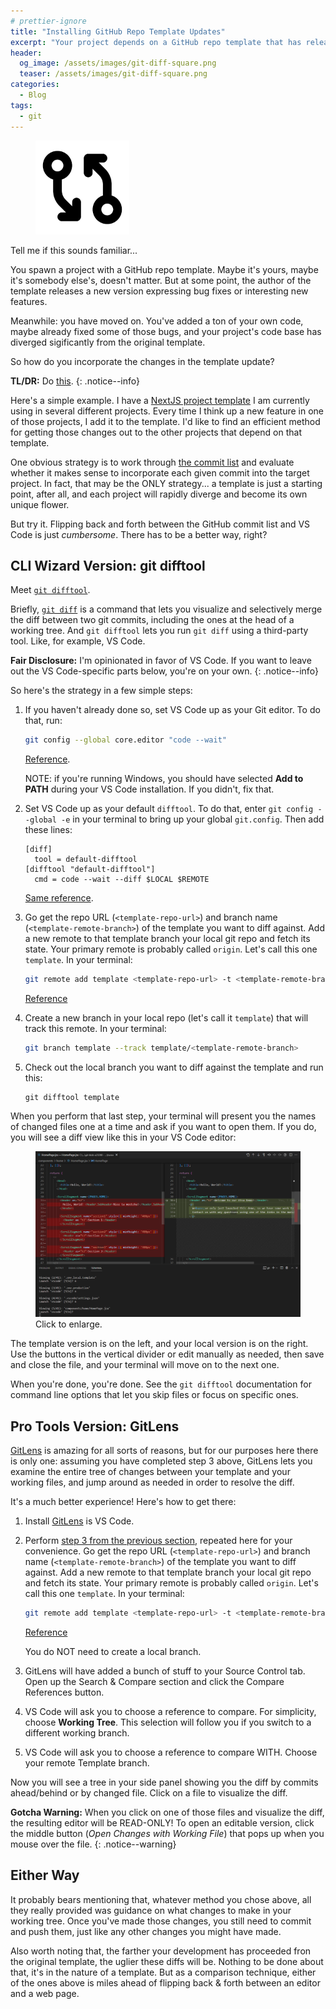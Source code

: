 ```yaml
---
# prettier-ignore
title: "Installing GitHub Repo Template Updates"
excerpt: "Your project depends on a GitHub repo template that has released a new version. How do you integrate the changes?"
header:
  og_image: /assets/images/git-diff-square.png
  teaser: /assets/images/git-diff-square.png
categories:
  - Blog
tags:
  - git
---
```


<figure class="align-left" style="margin-top: 10px; margin-bottom: 10px; width: 150px;">
    <img src="/assets/images/git-diff-square.png">
</figure>

Tell me if this sounds familiar...

You spawn a project with a GitHub repo template. Maybe it's yours, maybe it's
somebody else's, doesn't matter. But at some point, the author of the template
releases a new version expressing bug fixes or interesting new features.

Meanwhile: you have moved on. You've added a ton of your own code, maybe already
fixed some of those bugs, and your project's code base has diverged sigificantly
from the original template.

So how do you incorporate the changes in the template update?

**TL/DR:** Do [this](#pro-tools-version-gitlens).
{: .notice--info}

Here's a simple example. I have a
[NextJS project template](https://github.com/karmaniverous/template-nextjs) I am
currently using in several different projects. Every time I think up a new
feature in one of those projects, I add it to the template. I'd like to find an
efficient method for getting those changes out to the other projects that depend
on that template.

One obvious strategy is to work through
[the commit list](https://github.com/karmaniverous/template-nextjs/commits/master)
and evaluate whether it makes sense to incorporate each given commit into the
target project. In fact, that may be the ONLY strategy... a template is just a
starting point, after all, and each project will rapidly diverge and become its
own unique flower.

But try it. Flipping back and forth between the GitHub commit list and VS Code
is just _cumbersome_. There has to be a better way, right?

## CLI Wizard Version: git difftool

Meet [`git difftool`](https://git-scm.com/docs/git-difftool).

Briefly, [`git diff`](https://git-scm.com/docs/git-diff) is a command that lets
you visualize and selectively merge the diff between two git commits, including
the ones at the head of a working tree. And `git difftool` lets you run
`git diff` using a third-party tool. Like, for example, VS Code.

**Fair Disclosure:** I'm opinionated in favor of VS Code. If you want to leave
out the VS Code-specific parts below, you're on your own.
{: .notice--info}

So here's the strategy in a few simple steps:

1. If you haven't already done so, set VS Code up as your Git editor. To do
   that, run:

   ```bash
   git config --global core.editor "code --wait"
   ```

   [Reference](https://stackoverflow.com/questions/30024353/how-to-use-visual-studio-code-as-default-editor-for-git).

   NOTE: if you're running Windows, you should have selected **Add to PATH**
   during your VS Code installation. If you didn't, fix that.

1. Set VS Code up as your default `difftool`. To do that, enter
   `git config --global -e` in your terminal to bring up your global
   `git.config`. Then add these lines:

   ```
   [diff]
     tool = default-difftool
   [difftool "default-difftool"]
     cmd = code --wait --diff $LOCAL $REMOTE
   ```

   [Same reference](https://stackoverflow.com/questions/30024353/how-to-use-visual-studio-code-as-default-editor-for-git).

1. <a id="step-3" />Go get the repo URL (`<template-repo-url>`) and branch name
   (`<template-remote-branch>`) of the template you want to diff against. Add a
   new remote to that template branch your local git repo and fetch its state.
   Your primary remote is probably called `origin`. Let's call this one
   `template`. In your terminal:

   ```bash
   git remote add template <template-repo-url> -t <template-remote-branch> -f
   ```

   [Reference](https://jigarius.com/blog/multiple-git-remote-repositories)

1. Create a new branch in your local repo (let's call it `template`) that will
   track this remote. In your terminal:

   ```bash
   git branch template --track template/<template-remote-branch>
   ```

1. Check out the local branch you want to diff against the template and run
   this:

   ```
   git difftool template
   ```

When you perform that last step, your terminal will present you the names of
changed files one at a time and ask if you want to open them. If you do, you
will see a diff view like this in your VS Code editor:

<figure >
    <a href="/assets/images/git-difftool-screenshot.png">
        <img src="/assets/images/git-difftool-screenshot.png">
    </a>
    <figcaption>Click to enlarge.</figcaption>
</figure>

The template version is on the left, and your local version is on the right. Use
the buttons in the vertical divider or edit manually as needed, then save and
close the file, and your terminal will move on to the next one.

When you're done, you're done. See the `git difftool` documentation for command
line options that let you skip files or focus on specific ones.

## Pro Tools Version: GitLens

[GitLens](https://marketplace.visualstudio.com/items?itemName=eamodio.gitlens)
is amazing for all sorts of reasons, but for our purposes here there is only
one: assuming you have completed step 3 above, GitLens lets you examine the
entire tree of changes between your template and your working files, and jump
around as needed in order to resolve the diff.

It's a much better experience! Here's how to get there:

1. Install
   [GitLens](https://marketplace.visualstudio.com/items?itemName=eamodio.gitlens)
   is VS Code.

1. Perform <a href="#step-3">step 3 from the previous section</a>, repeated here
   for your convenience. Go get the repo URL (`<template-repo-url>`) and branch
   name (`<template-remote-branch>`) of the template you want to diff against.
   Add a new remote to that template branch your local git repo and fetch its
   state. Your primary remote is probably called `origin`. Let's call this one
   `template`. In your terminal:

   ```bash
   git remote add template <template-repo-url> -t <template-remote-branch> -f
   ```

   [Reference](https://jigarius.com/blog/multiple-git-remote-repositories)

   You do NOT need to create a local branch.

1. GitLens will have added a bunch of stuff to your Source Control tab. Open up
   the Search & Compare section and click the Compare References button.

1. VS Code will ask you to choose a reference to compare. For simplicity, choose
   **Working Tree**. This selection will follow you if you switch to a different
   working branch.

1. VS Code will ask you to choose a reference to compare WITH. Choose your
   remote Template branch.

Now you will see a tree in your side panel showing you the diff by commits
ahead/behind or by changed file. Click on a file to visualize the diff.

**Gotcha Warning:** When you click on one of those files and visualize the diff,
the resulting editor will be READ-ONLY! To open an editable version, click the
middle button (_Open Changes with Working File_) that pops up when you mouse
over the file.
{: .notice--warning}

## Either Way

It probably bears mentioning that, whatever method you chose above, all they
really provided was guidance on what changes to make in your working tree. Once
you've made those changes, you still need to commit and push them, just like any
other changes you might have made.

Also worth noting that, the farther your development has proceeded fron the
original template, the uglier these diffs will be. Nothing to be done about
that, it's in the nature of a template. But as a comparison technique, either of
the ones above is miles ahead of flipping back & forth between an editor and a
web page.
